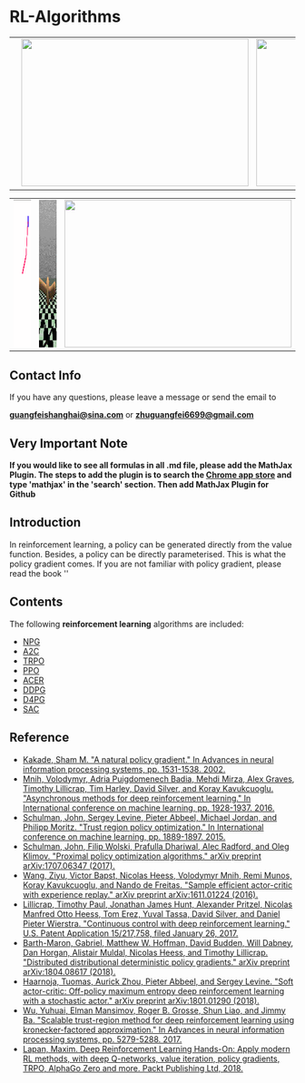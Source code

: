# RL-Algorithms

<table>
  <tr>
    <td><img src="images/DDPG_result/ddpg_robots1.gif?raw=true" height="260px" width="400px"></td>
    <td><img src="images/PG_result/pg.gif?raw=true" height="260px" width="400px"></td>
    <td><img src="images/PPO_result/ppo.gif?raw=true" height="260px" width="400px"></td>
  </tr>
</table>  
<table>
  <tr>
    <td><img src="images/DDPG_result/DDPG_arm.gif?raw=true" height="260px" width="400px"></td>
    <td><img src="images/TRPO_result/trpo.gif?raw=true" height="260px" width="400px"></td>
    <td><img src="images/NPG_result/npg.gif?raw=true" height="260px" width="400px"></td>
  </tr>
</table>

## Contact Info
If you have any questions, please leave a message or send the email to 

**guangfeishanghai@sina.com** or **zhuguangfei6699@gmail.com**

## Very Important Note

**If you would like to see all formulas in all .md file, please add the MathJax Plugin. The steps to add the plugin is to search the [Chrome app store](https://chrome.google.com/webstore/category/extensions) and type 'mathjax' in the 'search' section. Then add MathJax Plugin for Github**

## Introduction

In reinforcement learning, a policy can be generated directly from the value function. Besides, a policy can be directly parameterised. This is what the policy gradient comes. If you are not familiar with policy gradient, please read the book ''

## Contents

The following **reinforcement learning** algorithms are included:

- [NPG](https://github.com/colin-zgf/RL-Algorithms/blob/master/NPG.md)
- [A2C](https://github.com/colin-zgf/RL-Algorithms/blob/master/A2C.md)
- [TRPO](https://github.com/colin-zgf/RL-Algorithms/blob/master/TRPO.md)
- [PPO](https://github.com/colin-zgf/RL-Algorithms/blob/master/PPO.md)
- [ACER](https://github.com/colin-zgf/RL-Algorithms/blob/master/ACER.md)
- [DDPG](https://github.com/colin-zgf/RL-Algorithms/blob/master/DDPG.md)
- [D4PG](https://github.com/colin-zgf/RL-Algorithms/blob/master/D4PG.md)
- [SAC](https://github.com/colin-zgf/RL-Algorithms/blob/master/SAC.md)

## Reference

- [Kakade, Sham M. "A natural policy gradient." In Advances in neural information processing systems, pp. 1531-1538. 2002.](https://papers.nips.cc/paper/2073-a-natural-policy-gradient.pdf)
- [Mnih, Volodymyr, Adria Puigdomenech Badia, Mehdi Mirza, Alex Graves, Timothy Lillicrap, Tim Harley, David Silver, and Koray Kavukcuoglu. "Asynchronous methods for deep reinforcement learning." In International conference on machine learning, pp. 1928-1937. 2016.](https://arxiv.org/pdf/1602.01783.pdf)
- [Schulman, John, Sergey Levine, Pieter Abbeel, Michael Jordan, and Philipp Moritz. "Trust region policy optimization." In International conference on machine learning, pp. 1889-1897. 2015.](https://arxiv.org/pdf/1502.05477.pdf)
- [Schulman, John, Filip Wolski, Prafulla Dhariwal, Alec Radford, and Oleg Klimov. "Proximal policy optimization algorithms." arXiv preprint arXiv:1707.06347 (2017).](https://arxiv.org/pdf/1707.06347.pdf)
- [Wang, Ziyu, Victor Bapst, Nicolas Heess, Volodymyr Mnih, Remi Munos, Koray Kavukcuoglu, and Nando de Freitas. "Sample efficient actor-critic with experience replay." arXiv preprint arXiv:1611.01224 (2016).](https://arxiv.org/pdf/1611.01224.pdf)
- [Lillicrap, Timothy Paul, Jonathan James Hunt, Alexander Pritzel, Nicolas Manfred Otto Heess, Tom Erez, Yuval Tassa, David Silver, and Daniel Pieter Wierstra. "Continuous control with deep reinforcement learning." U.S. Patent Application 15/217,758, filed January 26, 2017.](https://arxiv.org/pdf/1509.02971.pdf)
- [Barth-Maron, Gabriel, Matthew W. Hoffman, David Budden, Will Dabney, Dan Horgan, Alistair Muldal, Nicolas Heess, and Timothy Lillicrap. "Distributed distributional deterministic policy gradients." arXiv preprint arXiv:1804.08617 (2018).](https://openreview.net/pdf?id=SyZipzbCb)
- [Haarnoja, Tuomas, Aurick Zhou, Pieter Abbeel, and Sergey Levine. "Soft actor-critic: Off-policy maximum entropy deep reinforcement learning with a stochastic actor." arXiv preprint arXiv:1801.01290 (2018).](https://arxiv.org/pdf/1801.01290.pdf)
- [Wu, Yuhuai, Elman Mansimov, Roger B. Grosse, Shun Liao, and Jimmy Ba. "Scalable trust-region method for deep reinforcement learning using kronecker-factored approximation." In Advances in neural information processing systems, pp. 5279-5288. 2017.](https://arxiv.org/pdf/1708.05144.pdf)
- [Lapan, Maxim. Deep Reinforcement Learning Hands-On: Apply modern RL methods, with deep Q-networks, value iteration, policy gradients, TRPO, AlphaGo Zero and more. Packt Publishing Ltd, 2018.](https://books.google.com/books?hl=en&lr=&id=xKdhDwAAQBAJ&oi=fnd&pg=PP1&dq=Deep+Reinforcement+Learning+Hands-On&ots=wTeckp2m8B&sig=cd8CvMkvJMfSb3MMWeHo3VkdYh8#v=onepage&q=Deep%20Reinforcement%20Learning%20Hands-On&f=false)
